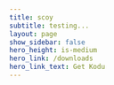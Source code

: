 ```yaml
---
title: scoy
subtitle: testing...
layout: page
show_sidebar: false
hero_height: is-medium
hero_link: /downloads
hero_link_text: Get Kodu
---
```


